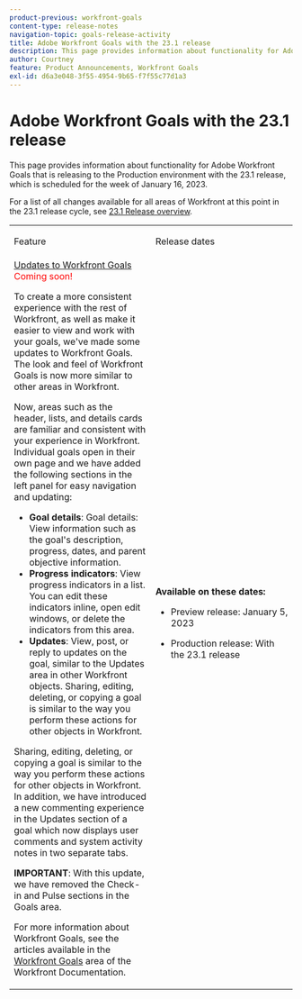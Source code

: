```yaml
---
product-previous: workfront-goals
content-type: release-notes
navigation-topic: goals-release-activity
title: Adobe Workfront Goals with the 23.1 release
description: This page provides information about functionality for Adobe Workfront Goals in the new Adobe Workfront experience that is releasing to the Production environment with the 23.1 release.
author: Courtney
feature: Product Announcements, Workfront Goals
exl-id: d6a3e048-3f55-4954-9b65-f7f55c77d1a3
---
```

# Adobe Workfront Goals with the 23.1 release

This page provides information about functionality for Adobe Workfront Goals that is releasing to the Production environment with the 23.1 release, which is scheduled for the week of January 16, 2023.

For a list of all changes available for all areas of Workfront at this point in the 23.1 release cycle, see [23.1 Release overview](/help/quicksilver/product-announcements/product-releases/23.1-release-activity/23-1-release-overview.md).

<table>
            <col style="width: 50%;" />
            <col style="width: 50%;" />
            <tbody>
                <tr>
                    <td>
                        <p><span class="bold">Feature</span>
                        </p>
                    </td>
                    <td>
                        <p><span class="bold">Release dates</span>
                        </p>
                    </td>
                </tr>
                <tr>
                    <td>
                        <a href="/help/quicksilver/product-announcements/product-releases/goals-release-activity/goals-23-1-release/goals-jan.md">Updates to Workfront Goals</a> <span style="color: #ff0000;"> Coming soon!</span></p>
                        <p>To create a more consistent experience with the rest of Workfront, as well as make it easier to view and work with your goals, we've made some updates to Workfront Goals. The look and feel of Workfront Goals is now more similar to other areas in Workfront.</p>
                        <p>Now, areas such as the header, lists, and details cards are familiar and consistent with your experience in Workfront.
Individual goals open in their own page and we have added the following sections in the left panel for easy navigation and updating:</p>
                        <ul>
                        <li><b>Goal details</b>: Goal details: View information such as the goal's description, progress, dates, and parent objective information.</li>
                        <li><b>Progress indicators</b>: View progress indicators in a list. You can edit these indicators inline, open edit windows, or delete the indicators from this area.</li>
                        <li><b>Updates</b>: View, post, or reply to updates on the goal, similar to the Updates area in other Workfront objects. 
Sharing, editing, deleting, or copying a goal is similar to the way you perform these actions for other objects in Workfront.</li>    
                        </ul>
                        </p>
                        <p>Sharing, editing, deleting, or copying a goal is similar to the way you perform these actions for other objects in Workfront.
In addition, we have introduced a new commenting experience in the Updates section of a goal which now displays user comments and system activity notes in two separate tabs.</p>
                        <p><b>IMPORTANT</b>: With this update, we have removed the Check-in and Pulse sections in the Goals area. </p>
                        <p>For more information about Workfront Goals, see the articles available in the <a href="/help/quicksilver/workfront-goals/workfront-goals.md">Workfront Goals</a> area of the Workfront Documentation.</p>
                    </td>
                    <td><p><b>Available on these dates:</b></p>
                     <p>
                        </p>
                        <ul>
                            <li>
                                <p>Preview release: January 5, 2023<br /></p>
                            </li>
                            <li>
                                <p>Production release: With the 23.1 release</p>
                            </li>
                        </ul>
                    </td>
                </tr>
            </tbody>
        </table>
